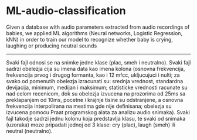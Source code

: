 # ML-audio-classification
Given a database with audio parameters extracted from audio recordings of babies, we applied ML algorithms (Neural networks, Logistic Regression, kNN) in order to train our model to recognize whether baby is crying, laughing or producing neutral sounds

-----------------------------------------------------------------------------------------------------------------------------

Svaki fajl odnosi se na snimke jedne klase (plac, smeh i neutralno). Svaki fajl sadrzi obelezja cija su imena 
data kao imena kolona (osnovna frekvencija, frekvencija prvog i drugog formanta, kao i 12 mfcc, ukljucujuci i nulti;
za svako od pomenutih obelezja izracunati su: srednja vrednost, standardna devijacija, minimum, medijan i maksimum;
statisticke vrednosti racunate su nad celom recenicom, dok su obelezja izvucena na prozorima od 25ms sa preklapanjem
od 10ms, pocetne i krajnje tisine su odstranjene, a osnovna frekvencija interpolirana na mestima gde nije definisana;
obelezja su izvucena pomocu Praat programskog alata za analizu audio snimaka).
Svaki fajl takodje sadrzi jednu kolonu koja predstavlja klasu, te svaki od snimaka (uzoraka) moze pripadati
jednoj od 3 klase: cry (plac), laugh (smeh) ili neutral (neutralno).
